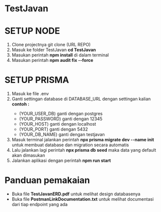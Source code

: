 # TestJavan

<h1>SETUP NODE</h1>
<ol>
    <li>Clone projectnya git clone (URL REPO) </li>
    <li>Masuk ke folder TestJavan <strong>cd TestJavan</strong></li>
    <li>Masukan perintah <strong>npm install</strong> di dalam terminal</li>
    <li>Masukan perintah <strong>npm audit fix --force</strong></li>
</ol>

<h1>SETUP PRISMA</h1>
<ol>
    <li>Masuk ke file .env</li>
    <li>Ganti settingan database di DATABASE_URL dengan settingan kalian</li>
    <strong>contoh : </strong>
    <ul>
        <li>(YOUR_USER_DB) ganti dengan postgres</li>
        <li>(YOUR_PASSWORD) ganti dengan 12345</li>
        <li>(YOUR_HOST) ganti dengan localhost</li>
        <li>(YOUR_PORT) ganti dengan 5432</li>
        <li>(YOUR_DB_NAME) ganti dengan testjavan</li>
    </ul>
    <li>
        Masuk terminal jalankan perintah <strong>npx prisma migrate dev --name init</strong>
        untuk membuat database dan migration secara automatis
    </li>
    <li>
        Lalu jalankan lagi perintah <strong>npx prisma db seed</strong> maka data yang default akan dimasukan
    </li>
    <li>
        Jalankan aplikasi dengan perintah <strong>npm run start</strong>
    </li>
</ol>

<h1>Panduan pemakaian</h1>
<ul>
    <li>Buka file <strong>TestJavanERD.pdf</strong> untuk melihat design databasenya</li>
     <li>Buka file <strong>PostmanLinkDocumentation.txt</strong> untuk melihat documentasi dari tiap endpoint yang ada</li>
</ul>
